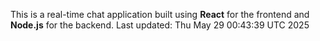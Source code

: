 This is a real-time chat application built using **React** for the frontend and **Node.js** for the backend.
Last updated: Thu May 29 00:43:39 UTC 2025
